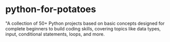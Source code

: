 # python-for-potatoes
"A collection of 50+ Python projects based on basic concepts designed for complete beginners to build coding skills, covering topics like data types, input, conditional statements, loops, and more.
